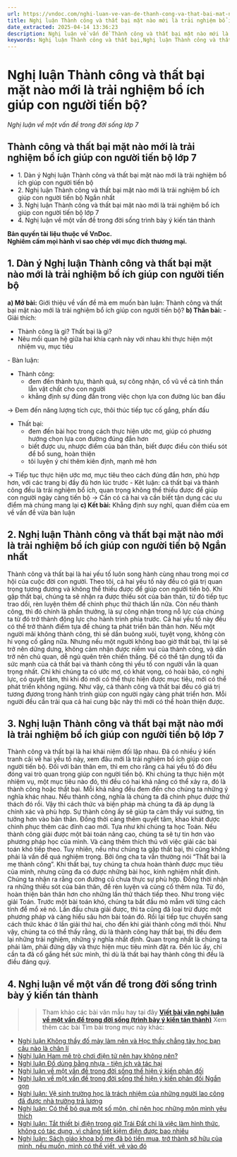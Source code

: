 ```yaml
---
url: https://vndoc.com/nghi-luan-ve-van-de-thanh-cong-va-that-bai-mat-nao-moi-la-trai-nghiem-bo-ich-giup-con-nguoi-tien-bo-288091
title: Nghị luận Thành công và thất bại mặt nào mới là trải nghiệm bổ ích giúp con người tiến bộ? - Nghị luận về một vấn đề trong đời sống lớp 7 - VnDoc.com
date_extracted: 2025-04-14 13:36:23
description: Nghị luận về vấn đề Thành công và thất bại mặt nào mới là trải nghiệm bổ ích giúp con người tiến bộ? được biên soạn nhằm giúp các em HS đạt kết quả tốt trong quá trình làm bài tập và học tập môn Ngữ văn lớp 7.
keywords: Nghị luận Thành công và thất bại,Nghị luận Thành công và thất bại mặt nào mới là trải nghiệm bổ ích giúp con người tiến bộ ngắn nhất,Thành công và thất bại mặt nào mới là trải nghiệm bổ ích giúp con người tiến bộ,nghị luận Thành công và thất bại mặt nào mới là trải nghiệm bổ ích giúp con người tiến bộ,Viết bài văn nghị luận về một vấn đề trong đời sống trình bày ý kiến tán thành,nghị luận về một vấn đề trong đời sống lớp 7,nghị luận về một vấn đề trong đời sống mà em quan tâm
---
```


# Nghị luận Thành công và thất bại mặt nào mới là trải nghiệm bổ ích giúp con người tiến bộ?
_Nghị luận về một vấn đề trong đời sống lớp 7_
## **Thành công và thất bại mặt nào mới là trải nghiệm bổ ích giúp con người tiến bộ lớp 7**
  * 1\. Dàn ý Nghị luận Thành công và thất bại mặt nào mới là trải nghiệm bổ ích giúp con người tiến bộ
  * 2\. Nghị luận Thành công và thất bại mặt nào mới là trải nghiệm bổ ích giúp con người tiến bộ Ngắn nhất
  * 3\. Nghị luận Thành công và thất bại mặt nào mới là trải nghiệm bổ ích giúp con người tiến bộ lớp 7
  * 4\. Nghị luận về một vấn đề trong đời sống trình bày ý kiến tán thành

**Bản quyền tài liệu thuộc về VnDoc.  
Nghiêm cấm mọi hành vi sao chép với mục đích thương mại.**
## **1\. Dàn ý Nghị luận Thành công và thất bại mặt nào mới là trải nghiệm bổ ích giúp con người tiến bộ**
**a\) Mở bài:** Giới thiệu về vấn đề mà em muốn bàn luận: Thành công và thất bại mặt nào mới là trải nghiệm bổ ích giúp con người tiến bộ?
**b\) Thân bài:**
\- Giải thích:
  * Thành công là gì? Thất bại là gì?
  * Nêu mối quan hệ giữa hai khía cạnh này với nhau khi thực hiện một nhiệm vụ, mục tiêu

\- Bàn luận:
  * Thành công:
    * đem đến thành tựu, thành quả, sự công nhận, cổ vũ về cả tinh thần lẫn vật chất cho con người
    * khẳng định sự đúng đắn trong việc chọn lựa con đường lúc ban đầu

→ Đem đến năng lượng tích cực, thôi thúc tiếp tục cố gắng, phấn đấu
  * Thất bại:
    * đem đến bài học trong cách thực hiện ước mơ, giúp có phương hướng chọn lựa con đường đúng đắn hơn
    * biết được ưu, nhược điểm của bản thân, biết được điều còn thiếu sót để bổ sung, hoàn thiện
    * tôi luyện ý chí thêm kiên định, mạnh mẽ hơn

→ Tiếp tục thực hiện ước mơ, mục tiêu theo cách đúng đắn hơn, phù hợp hơn, với các trang bị đầy đủ hơn lúc trước
\- Kêt luận: cả thất bại và thành công đều là trải nghiệm bổ ích, quan trọng không thể thiếu được để giúp con người ngày càng tiến bộ → Cần có cả hai và cần biết tận dụng các ưu điểm mà chúng mang lại
**c\) Kết bài:** Khẳng định suy nghĩ, quan điểm của em về vấn đề vừa bàn luận
## **2\. Nghị luận Thành công và thất bại mặt nào mới là trải nghiệm bổ ích giúp con người tiến bộ Ngắn nhất**
Thành công và thất bại là hai yếu tố luôn song hành cùng nhau trong mọi cơ hội của cuộc đời con người. Theo tôi, cả hai yếu tố này đều có giá trị quan trọng tương đương và không thể thiếu được để giúp con người tiến bộ.
Khi gặp thất bại, chúng ta sẽ nhận ra được thiếu sót của bản thân, từ đó tiếp tục trao dồi, rèn luyện thêm để chinh phục thử thách lần nữa. Còn nếu thành công, thì đó chính là phần thưởng, là sự công nhận trong nỗ lực của chúng ta từ đó trở thành động lực cho hành trình phía trước. Cả hai yếu tố này đều có thể trở thành điểm tựa để chúng ta phát triển bản thân hơn. Nếu một người mãi không thành công, thì sẽ dần buông xuôi, tuyệt vọng, không còn hi vọng cố gắng nữa. Nhưng nếu một người không bao giờ thất bại, thì lại sẽ trở nên dửng dưng, không cảm nhận được niềm vui của thành công, và dần trở nên chủ quan, dễ ngủ quên trên chiến thắng. Để có thể tận dụng tối đa sức mạnh của cả thất bại và thành công thì yếu tố con người vẫn là quan trọng nhất. Chỉ khi chúng ta có ước mơ, có khát vọng, có hoài bão, có nghị lực, có quyết tâm, thì khi đó mới có thể thực hiện được mục tiêu, mới có thể phát triển không ngừng.
Như vậy, cả thành công và thất bại đều có giá trị tương đương trong hành trình giúp con người ngày càng phát triển hơn. Mỗi người đều cần trải qua cả hai cung bậc này thì mới có thể hoàn thiện được.
## **3\. Nghị luận Thành công và thất bại mặt nào mới là trải nghiệm bổ ích giúp con người tiến bộ lớp 7**
Thành công và thất bại là hai khái niệm đối lập nhau. Đã có nhiều ý kiến tranh cãi về hai yếu tố này, xem đâu mới là trải nghiệm bổ ích giúp con người tiến bộ. Đối với bản thân em, thì em cho rằng cả hai yếu tố đó đều đóng vai trò quan trọng giúp con người tiến bộ.
Khi chúng ta thực hiện một nhiệm vụ, một mục tiêu nào đó, thì đều có hai khả năng có thể xảy ra, đó là thành công hoặc thất bại. Mỗi khả năng đều đem đến cho chúng ta những ý nghĩa khác nhau.
Nếu thành công, nghĩa là chúng ta đã chinh phục được thử thách đó rồi. Vậy thì cách thức và biện pháp mà chúng ta đã áp dụng là chính xác và phù hợp. Sự thành công ấy sẽ giúp ta cảm thấy vui sướng, tin tưởng hơn vào bản thân. Đồng thời càng thêm quyết tâm, khao khát được chinh phục thêm các đỉnh cao mới. Tựa như khi chúng ta học Toán. Nếu thành công giải được một bài toán nâng cao, chúng ta sẽ tự tin hơn vào phương pháp học của mình. Và càng thêm thích thú với việc giải các bài toán khó tiếp theo.
Tuy nhiên, nếu như chúng ta gặp thất bại, thì cũng không phải là vấn đề quá nghiệm trọng. Bởi ông cha ta vẫn thường nói “Thất bại là mẹ thành công”. Khi thất bại, tuy chúng ta chưa hoàn thành được mục tiêu của mình, nhưng cũng đa có được những bài học, kinh nghiệm nhất định. Chúng ta nhận ra rằng con đường cũ chưa thực sự phù hợp. Đồng thời nhận ra những thiếu sót của bản thân, để rèn luyện và củng cố thêm nữa. Từ đó, hoàn thiện bản thân hơn cho những lần thử thách tiếp theo. Như trong việc giải Toán. Trước một bài toán khó, chúng ta bắt đầu mò mẫm với từng cách tính để mổ xẻ nó. Lần đầu chưa giải được, thì ta cũng đã loại trừ được một phương pháp và càng hiểu sâu hơn bài toán đó. Rồi lại tiếp tục chuyển sang cách thức khác ở lần giải thứ hai, cho đến khi giải thành công mới thôi.
Như vậy, chúng ta có thể thấy rằng, dù là thành công hay thất bại, thì đều đem lại những trải nghiệm, những ý nghĩa nhất định. Quan trọng nhất là chúng ta phải làm, phải đứng dậy và thực hiện mục tiêu mình đặt ra. Đến lúc ấy, chỉ cần ta đã cố gắng hết sức mình, thì dù là thất bại hay thành công thì đều là điều đáng quý.
## **4\. Nghị luận về một vấn đề trong đời sống trình bày ý kiến tán thành**
>> Tham khảo các bài văn mẫu hay tại đây **[Viết bài văn nghị luận về một vấn đề trong đời sống \(trình bày ý kiến tán thành\)](<https://vndoc.com/viet-bai-van-nghi-luan-ve-mot-van-de-trong-doi-song-trinh-bay-y-kien-tan-thanh-288088>)**
Xem thêm các bài Tìm bài trong mục này khác:
  * [Nghị luận Không thầy đố mày làm nên và Học thầy chẳng tày học bạn câu nào là chân lí](</nghi-luan-ve-van-de-khong-thay-do-may-lam-nen-va-hoc-thay-chang-tay-hoc-ban-cau-nao-la-chan-li-288092>)
  * [Nghị luận Ham mê trò chơi điện tử nên hay không nên?](</nghi-luan-ve-van-de-ham-me-tro-choi-dien-tu-nen-hay-khong-nen-288093>)
  * [Nghị luận Đồ dùng bằng nhựa - tiện ích và tác hại](</nghi-luan-ve-van-de-do-dung-bang-nhua-tien-ich-va-tac-hai-288094>)
  * [Nghị luận về một vấn đề trong đời sống thể hiện ý kiến phản đối](</viet-bai-van-nghi-luan-ve-mot-van-de-trong-doi-song-the-hien-y-kien-phan-doi-289851>)
  * [Nghị luận về một vấn đề trong đời sống thể hiện ý kiến phản đối Ngắn gọn](</nghi-luan-ve-mot-van-de-trong-doi-song-the-hien-y-kien-phan-doi-ngan-gon-289855>)
  * [Nghị luận: Vệ sinh trường học là trách nhiệm của những người lao công đã được nhà trường trả lương](</nghi-luan-ve-sinh-truong-hoc-la-trach-nhiem-cua-nhung-nguoi-lao-cong-da-duoc-nha-truong-tra-luong-289858>)
  * [Nghị luận: Có thể bỏ qua một số môn, chỉ nên học những môn mình yêu thích](</nghi-luan-co-the-bo-qua-mot-so-mon-chi-nen-hoc-nhung-mon-minh-yeu-thich-289862>)
  * [Nghị luận: Tắt thiết bị điện trong giờ Trái Đất chỉ là việc làm hình thức, không có tác dụng, vì chẳng tiết kiệm điện được bao nhiêu](</nghi-luan-tat-thiet-bi-dien-trong-gio-trai-dat-chi-la-viec-lam-hinh-thuc-khong-co-tac-dung-vi-chang-tiet-kiem-dien-duoc-bao-nhieu-289866>)
  * [Nghị luận: Sách giáo khoa bố mẹ đã bỏ tiền mua, trở thành sở hữu của mình, nếu muốn, mình có thể viết, vẽ vào đó](</nghi-luan-sach-giao-khoa-bo-me-da-bo-tien-mua-tro-thanh-so-huu-cua-minh-neu-muon-minh-co-the-viet-ve-vao-do-289867>)


